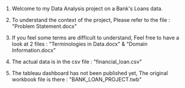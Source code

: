 1. Welcome to my Data Analysis project on a Bank's Loans data.
   
2. To understand the context of the project, Please refer to the file : "Problem Statement.docx"

3. If you feel some terms are difficult to understand, Feel free to have a look at 2 files : "Terminologies in Data.docx" & "Domain Information.docx"

4. The actual data is in the csv file : "financial_loan.csv"
  
5. The tableau dashboard has not been published yet, The original workbook file is there : "BANK_LOAN_PROJECT.twb"
